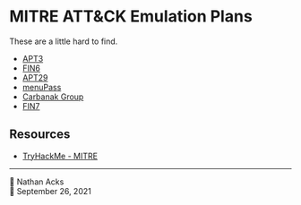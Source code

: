 # MITRE ATT&CK Emulation Plans

These are a little hard to find.

* [APT3](https://attack.mitre.org/resources/adversary-emulation-plans/)
* [FIN6](https://github.com/center-for-threat-informed-defense/adversary_emulation_library/tree/master/fin6)
* [APT29](https://github.com/center-for-threat-informed-defense/adversary_emulation_library/tree/master/apt29)
* [menuPass](https://github.com/center-for-threat-informed-defense/adversary_emulation_library/blob/master/menuPass)
* [Carbanak Group](https://github.com/center-for-threat-informed-defense/adversary_emulation_library/blob/master/carbanak)
* [FIN7](https://github.com/center-for-threat-informed-defense/adversary_emulation_library/tree/master/fin7)

## Resources

* [TryHackMe - MITRE](tryhackme-mitre.md)

- - - -

👤 Nathan Acks  
📅 September 26, 2021
